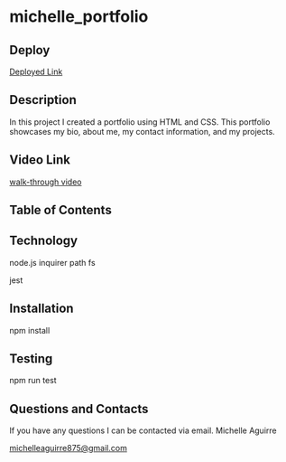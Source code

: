 # michelle_portfolio

## Deploy

[Deployed Link](https://michelle-aguirre.github.io/employee-tracker-app/)

## Description

In this project I created a portfolio using HTML and CSS. This portfolio showcases my bio, about me, my contact information, and my projects.

## Video Link

[walk-through video](https://www.youtube.com/watch?v=pI6CMsbjN5Q)

## Table of Contents

## Technology

node.js
    inquirer
    path
    fs

jest

## Installation

npm install


## Testing

npm run test

## Questions and Contacts

If you have any questions I can be contacted via email. 
Michelle Aguirre

[michelleaguirre875@gmail.com](mailto:michelleaguirre875@gmail.com)

